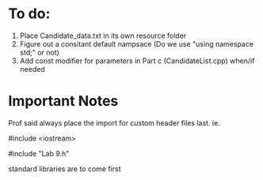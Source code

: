 
# To do: 

1) Place Candidate_data.txt in its own resource folder 
2) Figure out a consitant default nampsace (Do we use "using namespace std;" or not)
3) Add const modifier for parameters in Part c (CandidateList.cpp) when/if needed
# Important Notes
Prof said always place the import for custom header files last. ie.

#include \<iostream\>

#include "Lab 9.h"

standard libraries are to come first
